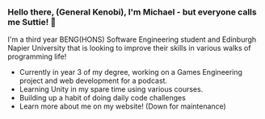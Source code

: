 ### Hello there, (General Kenobi), I'm Michael - but everyone calls me Suttie! 👋

I'm a third year BENG(HONS) Software Engineering student and Edinburgh Napier University that is looking to improve their skills in various walks of programming life!

- Currently in year 3 of my degree, working on a Games Engineering project and web development for a podcast.
- Learning Unity in my spare time using various courses.
- Building up a habit of doing daily code challenges
- Learn more about me on my website! (Down for maintenance)
